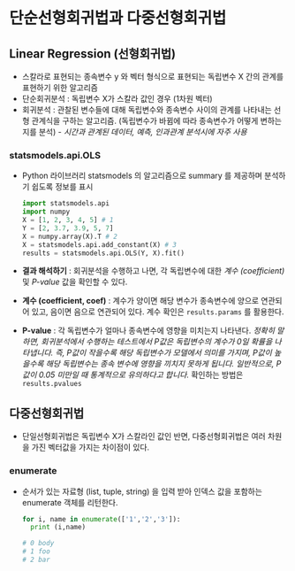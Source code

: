 # 단순선형회귀법과 다중선형회귀법

## Linear Regression (선형회귀법)
- 스칼라로 표현되는 종속변수 y 와 벡터 형식으로 표현되는 독립변수 X 간의 관계를 표현하기 위한 알고리즘
- 단순회귀분석 : 독립변수 X가 스칼라 값인 경우 (1차원 벡터)
- 회귀분석 : 관찰된 변수들에 대해 독립변수와 종속변수 사이의 관계를 나타내는 선형 관계식을 구하는 알고리즘. (독립변수가 바뀜에 따라 종속변수가 어떻게 변하는지를 분석) - *시간과 관계된 데이터, 예측, 인과관계 분석시에 자주 사용*

### statsmodels.api.OLS
- Python 라이브러리 statsmodels 의 알고리즘으로 summary 를 제공하며 분석하기 쉽도록 정보를 표시

  ``` python
  import statsmodels.api
  import numpy
  X = [1, 2, 3, 4, 5] # 1
  Y = [2, 3.7, 3.9, 5, 7]
  X = numpy.array(X).T # 2
  X = statsmodels.api.add_constant(X) # 3
  results = statsmodels.api.OLS(Y, X).fit()
  ```

- **결과 해석하기** : 회귀분석을 수행하고 나면, 각 독립변수에 대한 *계수 (coefficient)* 및 *P-value* 값을 확인할 수 있다.
- **계수 (coefficient, coef)** : 계수가 양이면 해당 변수가 종속변수에 양으로 연관되어 있고, 음이면 음으로 연관되어 있다. 계수 확인은 `results.params` 를 활용한다.
- **P-value** : 각 독립변수가 얼마나 종속변수에 영향을 미치는지 나타낸다. *정확히 말하면, 회귀분석에서 수행하는 테스트에서 P값은 독립변수의 계수가 0일 확률을 나타냅니다. 즉, P값이 작을수록 해당 독립변수가 모델에서 의미를 가지며, P값이 높을수록 해당 독립변수는 종속 변수에 영향을 끼치지 못하게 됩니다. 일반적으로, P값이 0.05 미만일 때 통계적으로 유의하다고 합니다.* 확인하는 방법은 `results.pvalues`

## 다중선형회귀법
- 단일선형회귀법은 독립변수 X가 스칼라인 값인 반면, 다중선형회귀법은 여러 차원을 가진 벡터값을 가지는 차이점이 있다.

### enumerate
- 순서가 있는 자료형 (list, tuple, string) 을 입력 받아 인덱스 값을 포함하는 enumerate 객체를 리턴한다.

  ``` python
  for i, name in enumerate(['1','2','3']):
    print (i,name)

  # 0 body
  # 1 foo
  # 2 bar
  ```

